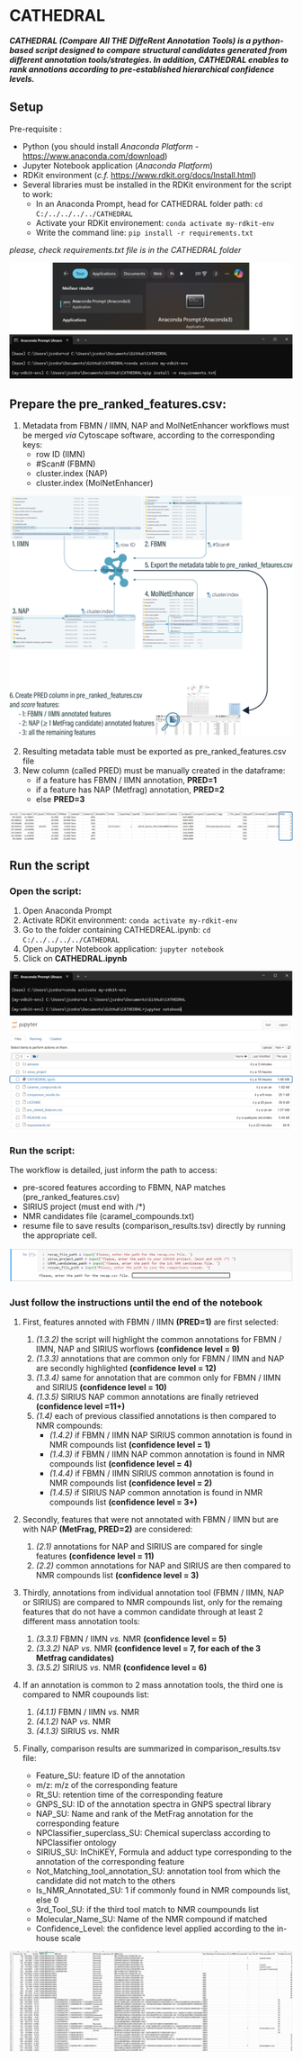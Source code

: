 # CATHEDRAL
***CATHEDRAL (Compare All THE DiffeRent Annotation Tools) is a python-based script designed to compare structural candidates generated from different annotation tools/strategies. In addition, CATHEDRAL enables to rank annotions according to pre-established hierarchical confidence levels.***

## Setup
Pre-requisite :
- Python (you should install *Anaconda Platform* - https://www.anaconda.com/download)
- Jupyter Notebook application (*Anaconda Platform*)
- RDKit environment (*c.f.* https://www.rdkit.org/docs/Install.html)
- Several libraries must be installed in the RDKit environment for the script to work:
	* In an Anaconda Prompt, head for CATHEDRAL folder path: ```cd C:/../../../../CATHEDRAL```
 	* Activate your RDKit environement: ```conda activate my-rdkit-env```
 	* Write the command line: ```pip install -r requirements.txt```

*please, check requirements.txt file is in the CATHEDRAL folder*

![Plan de travail 11080](/pictures/cathedral_requirements.png)

## Prepare the pre_ranked_features.csv:
1. Metadata from FBMN / IIMN, NAP and MolNetEnhancer workflows must be merged *via* Cytoscape software, according to the corresponding keys:
	* row ID (IIMN)
	* #Scan# (FBMN)
	* cluster.index (NAP)
	* cluster.index (MolNetEnhancer)

![Plan de travail 11080](/pictures/cathedral_merge.png)

2. Resulting metadata table must be exported as pre_ranked_features.csv file
3. New column (called PRED) must be manually created in the dataframe:
	* if a feature has FBMN / IIMN annotation, **PRED=1**
	* if a feature has NAP (Metfrag) annotation, **PRED=2**
	* else **PRED=3**

![Plan de travail 11080](/pictures/cathedral_merge_pred.png)

## Run the script
### Open the script:
1. Open Anaconda Prompt
2. Activate RDKit environment: ```conda activate my-rdkit-env```
3. Go to the folder containing CATHEDREAL.ipynb: ```cd C:/../../../../CATHEDRAL```
4. Open Jupyter Notebook application: ```jupyter notebook```
5. Click on **CATHEDRAL.ipynb** 

![Plan de travail 11080](/pictures/cathedral_script.png)

### Run the script:
The workflow is detailed, just inform the path to access:
  - pre-scored features according to FBMN, NAP matches (pre_ranked_features.csv)
  - SIRIUS project (must end with /*)
  - NMR candidates file (caramel_compounds.txt)
  - resume file to save results (comparison_results.tsv)
directly by running the appropriate cell.

![Plan de travail 11080](/pictures/input_files.png)

### Just follow the instructions until the end of the notebook
1. First, features annoted with FBMN / IIMN **(PRED=1)** are first selected:
	1. *(1.3.2)* the script will highlight the common annotations for FBMN / IIMN, NAP and SIRIUS worflows **(confidence level = 9)**
	2. *(1.3.3)* annotations that are common only for FBMN / IIMN and NAP are secondly highlighted **(confidence level = 12)**
	3. *(1.3.4)* same for annotation that are common only for FBMN / IIMN and SIRIUS **(confidence level = 10)**
	4. *(1.3.5)* SIRIUS NAP common annotations are finally retrieved **(confidence level =11+)**
	5. *(1.4)* each of previous classified annotations is then compared to NMR compounds:
		* *(1.4.2)* if FBMN / IIMN NAP SIRIUS common annotation is found in NMR compounds list **(confidence level = 1)**
		* *(1.4.3)* if FBMN / IIMN NAP common annotation is found in NMR compounds list **(confidence level = 4)**
		* *(1.4.4)* if FBMN / IIMN SIRIUS common annotation is found in NMR compounds list **(confidence level = 2)**
		* *(1.4.5)* if SIRIUS NAP common annotation is found in NMR compounds list **(confidence level = 3+)**

2. Secondly, features that were not annotated with FBMN / IIMN but are with NAP **(MetFrag, PRED=2)** are considered:
	1. *(2.1)* annotations for NAP and SIRIUS are compared for single features **(confidence level = 11)**
	2. *(2.2)* common annotations for NAP and SIRIUS are then compared to NMR compounds list **(confidence level = 3)**

3. Thirdly, annotations from individual annotation tool (FBMN / IIMN, NAP or SIRIUS) are compared to NMR compounds list, only for the remaing features that do not have a common candidate through at least 2 different mass annotation tools:
	1. *(3.3.1)* FBMN / IIMN *vs.* NMR **(confidence level = 5)**
	2. *(3.3.2)* NAP *vs.* NMR **(confidence level = 7, for each of the 3 Metfrag candidates)**
	3. *(3.5.2)* SIRIUS *vs.* NMR **(confidence level = 6)**

4. If an annotation is common to 2 mass annotation tools, the third one is compared to NMR coupounds list:
	1. *(4.1.1)* FBMN / IIMN *vs.* NMR
	2. *(4.1.2)* NAP *vs.* NMR
	3. *(4.1.3)* SIRIUS *vs.* NMR
      
5. Finally, comparison results are summarized in comparison_results.tsv file:
	* Feature_SU: feature ID of the annotation
	* m/z: m/z of the corresponding feature
	* Rt_SU: retention time of the corresponding feature
	* GNPS_SU: ID of the annotation spectra in GNPS spectral library
	* NAP_SU: Name and rank of the MetFrag annotation for the corresponding feature
	* NPClassifier_superclass_SU: Chemical superclass according to NPClassifier ontology
	* SIRIUS_SU: InChiKEY, Formula and adduct type corresponding to the annotation of the corresponding feature
	* Not_Matching_tool_annotation_SU: annotation tool from which the candidate did not match to the others
	* Is_NMR_Annotated_SU: 1 if commonly found in NMR compounds list, else 0 
	* 3rd_Tool_SU: if the third tool match to NMR coumpounds list
	* Molecular_Name_SU: Name of the NMR compound if matched
	* Confidence_Level: the confidence level applied according to the in-house scale

![Plan de travail 11080](/pictures/cathedral_results.png)


      
 
